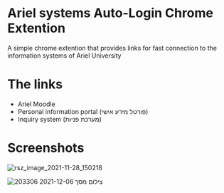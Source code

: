 # Ariel systems Auto-Login Chrome Extention
A simple chrome extention that provides links for fast connection to the information systems of Ariel University

# The links
* Ariel Moodle
* Personal information portal (פורטל מידע אישי)
* Inquiry system (מערכת פניות)

# Screenshots
![rsz_image_2021-11-28_150218](https://user-images.githubusercontent.com/48846533/144901532-4bd5d291-4f3e-4789-bb75-eaea1bdd8869.png)

![צילום מסך 2021-12-06 203306](https://user-images.githubusercontent.com/48846533/144902296-2414a0b4-fe79-453e-875b-9ee8965a4bc0.png)
